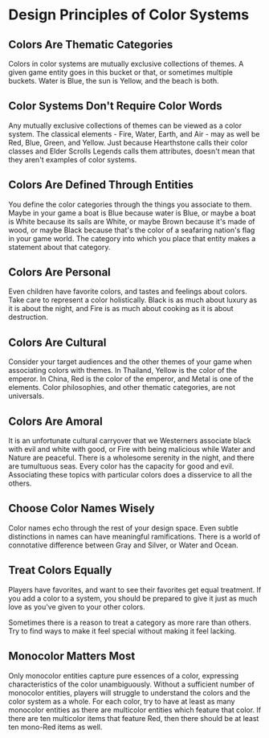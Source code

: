 # Design Principles of Color Systems

## Colors Are Thematic Categories

Colors in color systems are mutually exclusive collections of themes. A given game entity goes in this bucket or that, or sometimes multiple buckets. Water is Blue, the sun is Yellow, and the beach is both.

## Color Systems Don't Require Color Words

Any mutually exclusive collections of themes can be viewed as a color system. The classical elements - Fire, Water, Earth, and Air - may as well be Red, Blue, Green, and Yellow. Just because Hearthstone calls their color classes and Elder Scrolls Legends calls them attributes, doesn't mean that they aren't examples of color systems.

## Colors Are Defined Through Entities

You define the color categories through the things you associate to them. Maybe in your game a boat is Blue because water is Blue, or maybe a boat is White because its sails are White, or maybe Brown because it's made of wood, or maybe Black because that's the color of a seafaring nation's flag in your game world. The category into which you place that entity makes a statement about that category.

## Colors Are Personal

Even children have favorite colors, and tastes and feelings about colors. Take care to represent a color holistically. Black is as much about luxury as it is about the night, and Fire is as much about cooking as it is about destruction.

## Colors Are Cultural

Consider your target audiences and the other themes of your game when associating colors with themes. In Thailand, Yellow is the color of the emperor. In China, Red is the color of the emperor, and Metal is one of the elements. Color philosophies, and other thematic categories, are not universals.

## Colors Are Amoral

It is an unfortunate cultural carryover that we Westerners associate black with evil and white with good, or Fire with being malicious while Water and Nature are peaceful. There is a wholesome serenity in the night, and there are tumultuous seas. Every color has the capacity for good and evil. Associating these topics with particular colors does a disservice to all the others.

## Choose Color Names Wisely

Color names echo through the rest of your design space. Even subtle distinctions in names can have meaningful ramifications. There is a world of connotative difference between Gray and Silver, or Water and Ocean.

## Treat Colors Equally

Players have favorites, and want to see their favorites get equal treatment. If you add a color to a system, you should be prepared to give it just as much love as you've given to your other colors.

Sometimes there is a reason to treat a category as more rare than others. Try to find ways to make it feel special without making it feel lacking.

## Monocolor Matters Most

Only monocolor entities capture pure essences of a color, expressing characteristics of the color unambiguously. Without a sufficient number of monocolor entities, players will struggle to understand the colors and the color system as a whole. For each color, try to have at least as many monocolor entities as there are multicolor entities which feature that color. If there are ten multicolor items that feature Red, then there should be at least ten mono-Red items as well.
